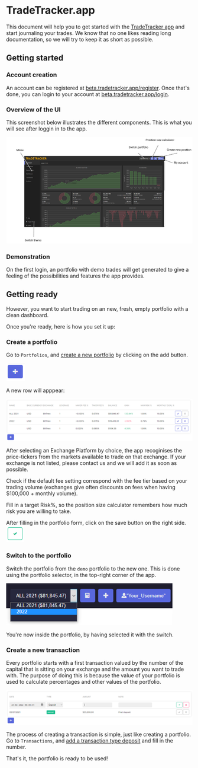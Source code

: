 # TradeTracker.app
This document will help you to get started with the [TradeTracker app](https://beta.tradetracker.app) and start journaling your trades. We know that no one likes reading long documentation, so we will try to keep it as short as possible.


## Getting started

### Account creation
An account can be registered at [beta.tradetracker.app/register](https://beta.tradetracker.app/register). Once that's done, you can login to your account at [beta.tradetracker.app/login](https://beta.tradetracker.app/login).

### Overview of the UI
This screenshot below illustrates the different components. This is what you will see after loggin in to the app.

![UI](documentation-images/ui.png)

### Demonstration
On the first login, an portfolio with demo trades will get generated to give a feeling of the possibilities and features the app provides.

## Getting ready
However, you want to start trading on an new, fresh, empty portfolio with a clean dashboard.

Once you're ready, here is how you set it up:

### Create a portfolio
Go to `Portfolios`, and [create a new portfolio](https://beta.tradetracker.app/portfolios#new) by clicking on the add button.

![Add button](documentation-images/addButton.PNG)

A new row will apppear:

![Portfolio](documentation-images/portfolios.PNG)

After selecting an Exchange Platform by choice, the app recoginises the price-tickers from the markets available to trade on that exchange.
If your exchange is not listed, please contact us and we will add it as soon as possible.

Check if the default fee setting correspond with the fee tier based on your trading volume (exchanges give often discounts on fees when having $100,000 + monthly volume).

Fill in a target Risk%, so the position size calculator remembers how much risk you are willing to take.

After filling in the portfolio form, click on the save button on the right side.
![Save Button](documentation-images/saveButtonForm.PNG)

### Switch to the portfolio
Switch the portfolio from the `demo` portfolio to the new one. This is done using the portfolio selector, in the top-right corner of the app.

![Switch portfolio](documentation-images/switch.png)

You're now inside the portfolio, by having selected it with the switch.

### Create a new transaction
Every portfolio starts with a first transaction valued by the number of the capital that is sitting on your exchange and the amount you want to trade with. 
The purpose of doing this is because the value of your portfolio is used to calculate percentages and other values of the portfolio.


![Transaction](documentation-images/transaction.PNG)

The process of creating a transaction is simple, just like creating a portfolio. Go to `Transactions`, and [add a transaction type deposit](https://beta.tradetracker.app/transactions#new) and fill in the number.

That's it, the portfolio is ready to be used!
